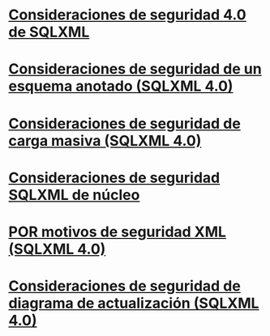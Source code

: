 # [Consideraciones de seguridad 4.0 de SQLXML](sqlxml-4-0-security-considerations.md)

# [Consideraciones de seguridad de un esquema anotado (SQLXML 4.0)](annotated-schema-security-considerations-sqlxml-4-0.md)
# [Consideraciones de seguridad de carga masiva (SQLXML 4.0)](bulk-load-security-considerations-sqlxml-4-0.md)
# [Consideraciones de seguridad SQLXML de núcleo](core-sqlxml-security-considerations.md)
# [POR motivos de seguridad XML (SQLXML 4.0)](for-xml-security-considerations-sqlxml-4-0.md)
# [Consideraciones de seguridad de diagrama de actualización (SQLXML 4.0)](updategram-security-considerations-sqlxml-4-0.md)
